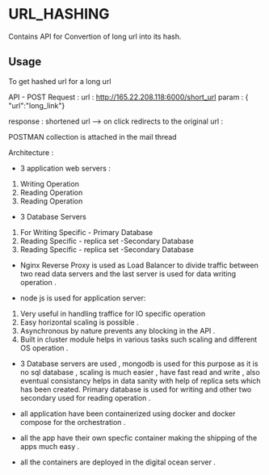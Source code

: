 # URL_HASHING

Contains API for Convertion of long url into its hash.


## Usage

To get hashed url for a long url 

API - 
POST Request : 
url : http://165.22.208.118:6000/short_url
param : { "url":"long_link"} 

response : shortened url  --> on click  redirects to the original url : 

POSTMAN collection is attached in the mail thread

Architecture :

- 3 application web servers :
1. Writing Operation
2. Reading Operation
3. Reading Operation

- 3 Database Servers 
1. For Writing Specific - Primary Database
2. Reading Specific - replica set -Secondary Database
3. Reading Specific - replica set -Secondary Database

- Nginx Reverse Proxy is used as Load Balancer to divide traffic between two read data servers and the last server is used for data writing operation . 


- node js is used for application server:
1. Very useful in handling traffice for IO specific operation 
2. Easy horizontal scaling is possible .
3. Asynchronous by nature prevents any blocking in the API . 
4. Built in cluster module helps in various tasks such scaling and different OS operation . 


- 3 Database servers are used , mongodb is used for this purpose as it is no sql database , scaling  is much easier , have fast read and write ,  also  eventual consistancy helps in data sanity with help of replica sets which has been created.
Primary database is used for writing and other two secondary used for reading operation .

- all application have been containerized using docker and docker compose for the orchestration . 
- all the app have their own specfic container making the  shipping of the apps  much easy .  

- all the containers are deployed in the digital ocean server .





